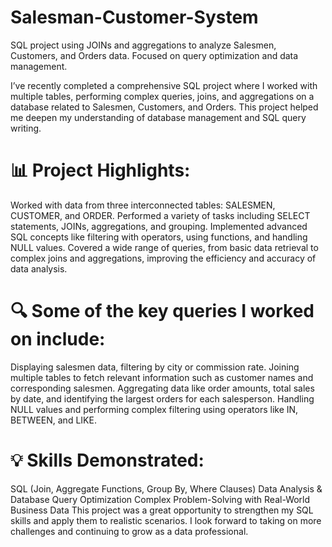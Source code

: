 # Salesman-Customer-System
SQL project using JOINs and aggregations to analyze Salesmen, Customers, and Orders data. Focused on query optimization and data management.

I’ve recently completed a comprehensive SQL project where I worked with multiple tables, performing complex queries, joins, and aggregations on a database related to Salesmen, Customers, and Orders. This project helped me deepen my understanding of database management and SQL query writing.

# 📊 Project Highlights:

Worked with data from three interconnected tables: SALESMEN, CUSTOMER, and ORDER.
Performed a variety of tasks including SELECT statements, JOINs, aggregations, and grouping.
Implemented advanced SQL concepts like filtering with operators, using functions, and handling NULL values.
Covered a wide range of queries, from basic data retrieval to complex joins and aggregations, improving the efficiency and accuracy of data analysis.

# 🔍 Some of the key queries I worked on include:

Displaying salesmen data, filtering by city or commission rate.
Joining multiple tables to fetch relevant information such as customer names and corresponding salesmen.
Aggregating data like order amounts, total sales by date, and identifying the largest orders for each salesperson.
Handling NULL values and performing complex filtering using operators like IN, BETWEEN, and LIKE.

# 💡 Skills Demonstrated:

SQL (Join, Aggregate Functions, Group By, Where Clauses)
Data Analysis & Database Query Optimization
Complex Problem-Solving with Real-World Business Data
This project was a great opportunity to strengthen my SQL skills and apply them to realistic scenarios. I look forward to taking on more challenges and continuing to grow as a data professional.

